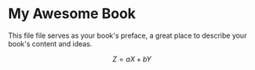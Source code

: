 # My Awesome Book

This file file serves as your book's preface, a great place to describe your book's content and ideas.

$$
Z = aX + bY
$$

